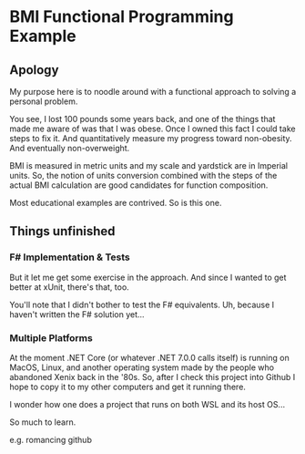 # BMI Functional Programming Example

## Apology
My purpose here is to noodle around with a functional approach to solving a personal problem.

You see, I lost 100 pounds some years back, and one of the things that made me aware of was that I was obese. Once I owned this fact I could take steps to fix it. And quantitatively measure my progress toward non-obesity. And eventually non-overweight.

BMI is measured in metric units and my scale and yardstick are in Imperial units. So, the notion of units conversion combined with the steps of the actual BMI calculation are good candidates for function composition.

Most educational examples are contrived. So is this one.

## Things unfinished

### F# Implementation & Tests
But it let me get some exercise in the approach. And since I wanted to get better at xUnit, there's that, too.

You'll note that I didn't bother to test the F# equivalents. Uh, because I haven't written the F# solution yet...

### Multiple Platforms
At the moment .NET Core (or whatever .NET 7.0.0 calls itself) is running on MacOS, Linux, and another operating system made by the people who abandoned Xenix back in the '80s. So, after I check this project into Github I hope to copy it to my other computers and get it running there.

I wonder how one does a project that runs on both WSL and its host OS... 

So much to learn.

e.g. romancing github
